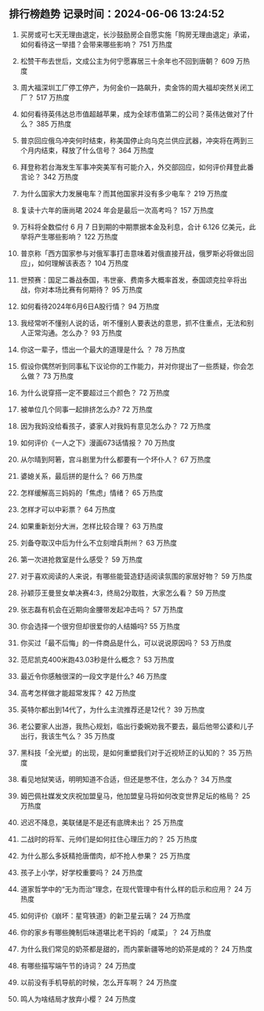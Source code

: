 
## 排行榜趋势 记录时间：2024-06-06 13:24:52
  
  1. 买房或可七天无理由退定，长沙鼓励房企自愿实施「购房无理由退定」承诺，如何看待这一举措？会带来哪些影响？ 751 万热度
    
  2. 松赞干布去世后，文成公主为何宁愿寡居三十余年也不回到唐朝？ 609 万热度
    
  3. 周大福深圳工厂停工停产，为何金价一路飙升，卖金饰的周大福却突然关闭工厂？ 517 万热度
    
  4. 如何看待英伟达总市值超越苹果，成为全球市值第二的公司？英伟达做对了什么？ 385 万热度
    
  5. 普京回应俄乌冲突何时结束，称美国停止向乌克兰供应武器，冲突将在两到三个月内结束，释放了什么信号？ 364 万热度
    
  6. 拜登称若台海发生军事冲突美军有可能介入，外交部回应，如何评价拜登此番言论？ 342 万热度
    
  7. 为什么国家大力发展电车？而其他国家并没有多少电车？ 219 万热度
    
  8. 复读十六年的唐尚珺 2024 年会是最后一次高考吗？ 157 万热度
    
  9. 万科将全数偿付 6 月 7 日到期的中期票据本金及利息，合计 6.126 亿美元，此举将产生哪些影响？ 122 万热度
    
  10. 普京称「西方国家参与对俄军事打击意味着对俄直接开战，俄罗斯必将做出回应」，如何理解该表态？ 104 万热度
    
  11. 世预赛：国足二番战泰国，韦世豪、费南多大概率首发，泰国颂克拉辛将出战，你对本场比赛有何期待？ 95 万热度
    
  12. 如何看待2024年6月6日A股行情？ 94 万热度
    
  13. 我经常听不懂别人说的话，听不懂别人要表达的意思，抓不住重点，无法和别人正常沟通。怎么办？ 93 万热度
    
  14. 你这一辈子，悟出一个最大的道理是什么 ？ 78 万热度
    
  15. 假设你偶然听到同事私下议论你的工作能力，并对你提出了一些质疑，你会怎么做？ 73 万热度
    
  16. 为什么说穿搭一定不要超过三个颜色？ 72 万热度
    
  17. 被单位几个同事一起排挤怎么办? 72 万热度
    
  18. 因为我妈没给看孩子，婆家人对我妈有意见怎么办？ 72 万热度
    
  19. 如何评价《一人之下》漫画673话情报？ 70 万热度
    
  20. 从尔晴到阿箬，宫斗剧里为什么都要有一个坏仆人？ 67 万热度
    
  21. 婆媳关系，最后拼的是什么？ 66 万热度
    
  22. 怎样缓解高三妈妈的「焦虑」情绪？ 65 万热度
    
  23. 怎样才可以中彩票？ 64 万热度
    
  24. 如果重新划分大洲，怎样比较合理？ 63 万热度
    
  25. 刘备夺取汉中后为什么不立刻增兵荆州？ 63 万热度
    
  26. 第一次进抢救室是什么感受？ 59 万热度
    
  27. 对于喜欢阅读的人来说，有哪些能营造舒适阅读氛围的家居好物？ 59 万热度
    
  28. 孙颖莎王曼昱女单决赛4:3，终局2分取胜，大家怎么看？ 59 万热度
    
  29. 张志磊有机会在近期向金腰带发起冲击吗？ 57 万热度
    
  30. 你会选择一个很穷但却很爱你的人结婚吗? 55 万热度
    
  31. 你买过「最不后悔」的一件商品是什么，可以说说原因吗？ 53 万热度
    
  32. 范尼凯克400米跑43.03秒是什么概念？ 53 万热度
    
  33. 最近令你感触很深的一段文字是什么? 46 万热度
    
  34. 高考怎样做才能超常发挥？ 42 万热度
    
  35. 英特尔都出到14代了，为什么主流推荐还是12代？ 39 万热度
    
  36. 老公要家人出游，我热心规划，临出行委婉劝我不要去，最后他带公婆和儿子出行，我该生气么？ 35 万热度
    
  37. 黑科技「全光塑」的出现，是如何重塑我们对于近视矫正的认知的？ 35 万热度
    
  38. 看见地狱笑话，明明知道不合适，但还是憋不住，怎么办？ 34 万热度
    
  39. 姆巴佩社媒发文庆祝加盟皇马，他加盟皇马将如何改变世界足坛的格局？ 25 万热度
    
  40. 迟迟不降息，美联储是不是还有底牌未出？ 25 万热度
    
  41. 二战时的将军、元帅们是如何扛住心理压力的？ 25 万热度
    
  42. 为什么那么多妖精抢唐僧肉，却不抢人参果？ 25 万热度
    
  43. 孩子上小学，好学校重要吗？ 24 万热度
    
  44. 道家哲学中的“无为而治”理念，在现代管理中有什么样的启示和应用？ 24 万热度
    
  45. 如何评价《崩坏：星穹铁道》的新卫星云璃？ 24 万热度
    
  46. 你的家乡有哪些腌制后味道堪比老干妈的「咸菜」？ 24 万热度
    
  47. 为什么我们常见的奶茶都是甜的，而内蒙新疆等地的奶茶是咸的？ 24 万热度
    
  48. 有哪些描写端午节的诗词？ 24 万热度
    
  49. 以前没有手机导航的时候，怎么开车啊？ 24 万热度
    
  50. 鸣人为啥结局才放弃小樱？ 24 万热度
    